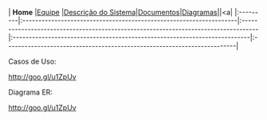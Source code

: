 | **Home** |<a href='http://code.google.com/p/dizae-app/wiki/Equipe'>Equipe</a> |<a href='http://code.google.com/p/dizae-app/wiki/Descricao'>Descrição do Sistema</a>|<a href='http://code.google.com/p/dizae-app/wiki/Documentos'>Documentos</a>|<a href='http://code.google.com/p/dizae-app/wiki/Diagramas'>Diagramas</a>||<a|
|:---------|:-------------------------------------------------------------------|:-----------------------------------------------------------------------------------|:--------------------------------------------------------------------------|:------------------------------------------------------------------------|



Casos de Uso:

http://goo.gl/u1ZpUv


Diagrama ER:

http://goo.gl/u1ZpUv